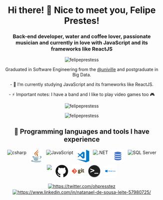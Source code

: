 <h1 align="center">Hi there! 👋 Nice to meet you, Felipe Prestes!</h1>
<h3 align="center">Back-end developer, water and coffee lover, passionate musician and currently in love with JavaScript and its frameworks like ReactJS</h3>

<p align="center"><img src="https://komarev.com/ghpvc/?username=felipeprestess" alt="felipeprestess" /></p>

<p align="center">
 Graduated in Software Engineering from the <a href="https://www.univille.edu.br/">@univille</a> and postgraduate in Big Data.
</p>
<p align="center">
  - 🌱 I’m currently studying JavaScript and its frameworks like ReactJS.
</p>
<p align="center">
  - ⚡ Important notes: I have a band and I like to play video games too 🎮
</p>
  
<p align="center">
  <img src="https://github-readme-stats.vercel.app/api?username=felipeprestess&show_icons=true&theme=gruvbox" alt="felipeprestess"/>
</p>

<p align="center">
  <img src="https://github-readme-stats.vercel.app/api/top-langs/?username=felipeprestess&hide=html,css,php" alt="felipeprestess" />
</p>

<h2 align="center" > 🧰 Programming languages ​​and tools I have experience</h2>

<p align="center">
 <img src="https://www.brandeps.com/logo-download/C/C-Sharp-logo-vector-01.svg" alt="csharp" height="40" style="vertical-align:top; margin:4px">
 <img src="https://raw.githubusercontent.com/github/explore/80688e429a7d4ef2fca1e82350fe8e3517d3494d/topics/java/java.png" alt="Java" height="40" style="vertical-align:top; margin:4px">
 <img src="https://www.brandeps.com/logo-download/J/JavaScript-logo-vector-01.svg" alt="JavaScript" height="40" style="vertical-align:top; margin:4px">
 <img src="https://raw.githubusercontent.com/github/explore/80688e429a7d4ef2fca1e82350fe8e3517d3494d/topics/visual-studio-code/visual-studio-code.png" alt="VS Code" height="40" style="vertical-align:top; margin:4px">
 <img src="https://www.brandeps.com/logo-download/M/Microsoft-Dotnet-logo-vector-01.svg" alt=".NET" height="40" style="vertical-align:top; margin:4px">
 <img src="https://raw.githubusercontent.com/github/explore/80688e429a7d4ef2fca1e82350fe8e3517d3494d/topics/sql/sql.png" alt="SQL" height="40" style="vertical-align:top; margin:4px">
 <img src="https://www.brandeps.com/logo-download/M/Microsoft-sql-server-logo-vector-01.svg" alt="SQL Server" height="40" style="vertical-align:top; margin:4px">
 <img src="https://www.brandeps.com/logo-download/P/Powered-by-MySQL-logo-vector-01.svg" height="40" style="vertical-align:top; margin:4px">
 <img src="https://raw.githubusercontent.com/github/explore/78df643247d429f6cc873026c0622819ad797942/topics/github/github.png" alt="Github" height="40" style="vertical-align:top; margin:4px">
<img src="https://raw.githubusercontent.com/github/explore/80688e429a7d4ef2fca1e82350fe8e3517d3494d/topics/git/git.png" alt="Git" height="40" style="vertical-align:top; margin:4px">
<img src="https://raw.githubusercontent.com/github/explore/80688e429a7d4ef2fca1e82350fe8e3517d3494d/topics/terminal/terminal.png" alt="Terminal" height="40" style="vertical-align:top; margin:4px">
<img src="https://raw.githubusercontent.com/github/explore/80688e429a7d4ef2fca1e82350fe8e3517d3494d/topics/windows/windows.png" alt="Windows" height="40" style="vertical-align:top; margin:4px">
</p>

<p align="center">
 <a href="https://twitter.com/ohpresstez" target="blank">
   <img align="center" src="https://cdn.jsdelivr.net/npm/simple-icons@3.0.1/icons/twitter.svg" alt="https://twitter.com/ohpresstez" height="20" width="20" />
 </a>
 <a href="https://linkedin.com/in/https://www.linkedin.com/in/felipe-prestes-b1259988/" target="blank">
  <img align="center" src="https://cdn.jsdelivr.net/npm/simple-icons@3.0.1/icons/linkedin.svg" alt="https://www.linkedin.com/in/natanael-de-sousa-leite-57980725/" height="20" width="20" />
 </a>
</p>
